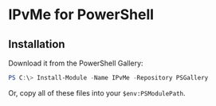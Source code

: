 # IPvMe for PowerShell

## Installation
Download it from the PowerShell Gallery:

```powershell
PS C:\> Install-Module -Name IPvMe -Repository PSGallery
```

Or, copy all of these files into your `$env:PSModulePath`.
